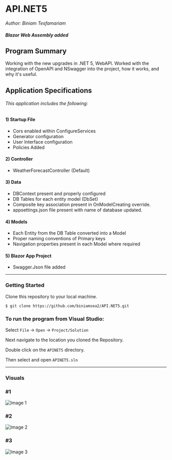# API.NET5  

*Author: Biniam Tesfamariam*  

##### Blazor Web Assembly added

## Program Summary 
Working with the new upgrades in .NET 5, WebAPI. Worked with the integration of OpenAPI and NSwagger into the project, how it works, and why it's useful. 

## Application Specifications

###### This application includes the following:  
 #### 1) Startup File 
- Cors enabled within ConfigureServices 
- Generator configuration 
- User Interface configuration 
- Policies Added

#### 2) Controller  
- WeatherForecastController (Default)

#### 3) Data  
- DBContext present and properly configured  
- DB Tables for each entity model (DbSet<Kobe>)  
- Composite key association present in OnModelCreating override.  
- appsettings.json file present with name of database updated.  
 
#### 4) Models  
- Each Entity from the DB Table converted into a Model  
- Proper naming conventions of Primary keys  
- Navigation properties present in each Model where required  

#### 5) Blazor App Project
- Swagger.Json file added

 
 
 
---

### Getting Started
Clone this repository to your local machine.

```
$ git clone https://github.com/biniamsea2/API.NET5.git
```

### To run the program from Visual Studio:
Select ```File``` -> ```Open``` -> ```Project/Solution```

Next navigate to the location you cloned the Repository.

Double click on the ```APINET5``` directory.

Then select and open ```APINET5.sln```

---

### Visuals  
### #1
![Image 1]()
### #2
![Image 2]()
### #3
![Image 3]()
